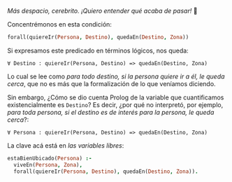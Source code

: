 _Más despacio, cerebrito. ¡Quiero entender qué acaba de pasar!_ :thought_balloon:

Concentrémonos en esta condición: 

```prolog
forall(quiereIr(Persona, Destino), quedaEn(Destino, Zona))
```

Si expresamos este predicado en términos lógicos, nos queda: 

```
∀ Destino : quiereIr(Persona, Destino) => quedaEn(Destino, Zona)
```

Lo cual se lee como _para todo destino, si la persona quiere ir a él, le queda cerca_,  que no es más que la formalización de lo que veníamos diciendo. 

Sin embargo, ¿Cómo se dio cuenta Prolog de la variable que cuantificamos existencialmente es `Destino`? Es decir, ¿por qué no interpretó, por ejemplo, _para toda persona, si el destino es de interés para la persona, le queda cerca_?:

```
∀ Persona : quiereIr(Persona, Destino) => quedaEn(Destino, Zona)
```

La clave acá está en _las variables libres_:

```prolog
estaBienUbicado(Persona) :-
  viveEn(Persona, Zona), 
  forall(quiereIr(Persona, Destino), quedaEn(Destino, Zona)).
```

